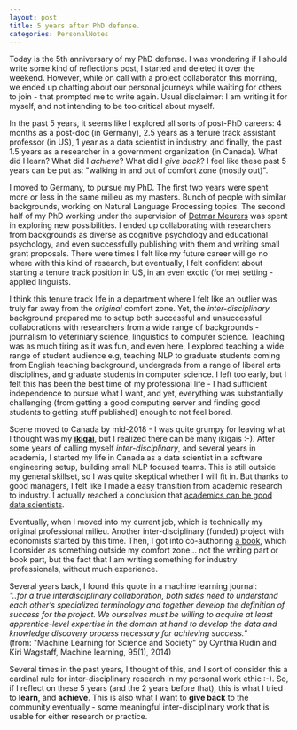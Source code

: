 ```yaml
---
layout: post
title: 5 years after PhD defense. 
categories: PersonalNotes
---
```


Today is the 5th anniversary of my PhD defense. I was wondering if I should write some kind of reflections post, I started and deleted it over the weekend. However, while on call with a project collaborator this morning, we ended up chatting about our personal journeys while waiting for others to join - that prompted me to write again. Usual disclaimer: I am writing it for myself, and not intending to be too critical about myself. 

In the past 5 years, it seems like I explored all sorts of post-PhD careers: 4 months as a post-doc (in Germany), 2.5 years as a tenure track assistant professor (in US), 1 year as a data scientist in industry, and finally, the past 1.5 years as a researcher in a government organization (in Canada). What did I learn? What did I *achieve*? What did I *give back*? I feel like these past 5 years can be put as: "walking in and out of comfort zone (mostly out)". 

I moved to Germany, to pursue my PhD. The first two years were spent more or less in the same milieu as my masters. Bunch of people with similar backgrounds, working on Natural Language Processing topics. The second half of my PhD working under the supervision of [Detmar Meurers](http://www.sfs.uni-tuebingen.de/~dm/) was spent in exploring new possibilities. I ended up collaborating with researchers from backgrounds as diverse as cognitive psychology and educational psychology, and even successfully publishing with them and writing small grant proposals. There were times I felt like my future career will go no where with this kind of research, but eventually, I felt confident about starting a tenure track position in US, in an even exotic (for me) setting - applied linguists. 

I think this tenure track life in a department where I felt like an outlier was truly far away from the *original* comfort zone. Yet, the *inter-disciplinary* background prepared me to setup both successful and unsuccessful collaborations with researchers from a wide range of backgrounds - journalism to veteriniary science, linguistics to computer science. Teaching was as much tiring as it was fun, and even here, I explored teaching a wide range of student audience e.g, teaching NLP to graduate students coming from English teaching background, undergrads from a range of liberal arts disciplines, and graduate students in computer science. I left too early, but I felt this has been the best time of my professional life - I had sufficient independence to pursue what I want, and yet, everything was substantially challenging (from getting a good computing server and finding good students to getting stuff published) enough to not feel bored.

Scene moved to Canada by mid-2018 - I was quite grumpy for leaving what I thought was my [**ikigai**](https://en.wikipedia.org/wiki/Ikigai), but I realized there can be many ikigais :-). After some years of calling myself *inter-disciplinary*, and several years in academia, I started my life in Canada as a data scientist in a software engineering setup, building small NLP focused teams. This is still outside my general skillset, so I was quite skeptical whether I will fit in. But thanks to good managers, I felt like I made a easy transition from academic research to industry. I actually reached a conclusion that [academics can be good data scientists](https://towardsdatascience.com/a-case-for-academics-becoming-data-scientists-821e83ea1284). 
 
Eventually, when I moved into my current job, which is technically my original professional milieu. Another inter-disciplinary (funded) project with economists started by this time. Then, I got into co-authoring [a book](http://www.practicalnlp.ai/), which I consider as something outside my comfort zone... not the writing part or book part, but the fact that I am writing something for industry professionals, without much experience.

Several years back, I found this quote in a machine learning journal:  
*"..for a true interdisciplinary collaboration, both sides need to understand each other’s specialized terminology and together develop the definition of success for the project. We ourselves must be willing to acquire at least apprentice-level expertise in the domain at hand to develop the data and knowledge discovery process necessary for achieving success.”*  
(from: "Machine Learning for Science and Society" by Cynthia Rudin and Kiri Wagstaff, Machine learning, 95(1), 2014)

Several times in the past years, I thought of this, and I sort of consider this a cardinal rule for inter-disciplinary research in my personal work ethic :-). So, if I reflect on these 5 years (and the 2 years before that), this is what I tried to **learn**, and **achieve**. This is also what I want to **give back** to the community eventually - some meaningful inter-disciplinary work that is usable for either research or practice. 



